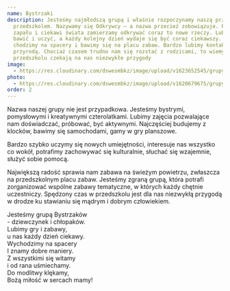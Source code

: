 ```yaml
---
name: Bystrzaki
description: Jesteśmy najmłodszą grupą i właśnie rozpoczynamy naszą przygodę z
  przedszkolem. Nazywamy się Odkrywcy – a nazwa przecież zobowiązuje. Pełni
  zapału i ciekawi świata zamierzamy odkrywać coraz to nowe rzeczy. Lubimy się
  bawić i uczyć, a każdy kolejny dzień wydaje się być coraz ciekawszy. Często
  chodzimy na spacery i bawimy się na placu zabaw. Bardzo lubimy kontakt z
  przyrodą. Chociaż czasem trudno nam się rozstać z rodzicami, to wiemy, że w
  przedszkolu czekają na nas niezwykłe przygody
image:
  - https://res.cloudinary.com/dswesmbkz/image/upload/v1623652545/grupy/logo_bystrzaki_r2tkcz.jpg
photo:
  - https://res.cloudinary.com/dswesmbkz/image/upload/v1620679675/grupy/image_2_tr8lau.png
order: 2
---
```

Nazwa naszej grupy nie jest przypadkowa. Jesteśmy bystrymi,
pomysłowymi i kreatywnymi czterolatkami. Lubimy zajęcia pozwalające
nam doświadczać, próbować, być aktywnymi. Najczęściej budujemy z
klocków, bawimy się samochodami, gamy w gry planszowe. 

Bardzo szybko uczymy się nowych umiejętności, interesuje nas wszystko co
wokół, potrafimy zachowywać się kulturalnie, słuchać się wzajemnie,
służyć sobie pomocą.

Największą radość sprawia nam zabawa na
świeżym powietrzu, zwłaszcza na przedszkolnym placu zabaw. Jesteśmy
zgraną grupą, która potrafi zorganizować wspólne zabawy tematyczne,
w których każdy chętnie uczestniczy. Spędzony czas w przedszkolu jest
dla nas niezwykłą przygodą w drodze ku stawianiu się mądrym i
dobrym człowiekiem.

Jesteśmy grupą Bystrzaków\
\- dziewczynek i chłopaków.\
Lubimy gry i zabawy,\
u nas każdy dzień ciekawy.\
Wychodzimy na spacery\
I znamy dobre maniery.\
Z wszystkimi się witamy\
i od rana uśmiechamy.\
Do modlitwy klękamy,\
Bożą miłość w sercach mamy!
